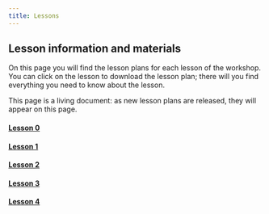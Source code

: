 ```yaml
---
title: Lessons
---
```


## Lesson information and materials

On this page you will find the lesson plans for each lesson of the workshop.
You can click on the lesson to download the lesson plan; there will you
find everything you need to know about the lesson.

This page is a living document: as new lesson plans are released, they will
appear on this page.

#### [Lesson 0](/pdf/0-lp.pdf)

#### [Lesson 1](/pdf/1-lp.pdf)

#### [Lesson 2](/pdf/2-lp.pdf)

#### [Lesson 3](/pdf/3-lp.pdf)

#### [Lesson 4](/pdf/4-lp.pdf)

<!---
Lesson descriptions rough draft

   **Computers:**

1. Taking part a computer, each components purpose
2. What happens when you turn your computer on?
3. Building the heirarchy: fundamental differences between OSs
4. Defining the boundry between OS and applications
5. What is a program?
6. How does downloading a file work? How do browserse work? 
7. How to manage your projects
8. Exploring the online community

   **Haskell:**

1. Basic calculations, getting familiar with Prelude
2. Basic types and values: Char, Int, Lists, Tuples, Maybe - Constructors
3. Types, type classes, kind
4. Functions: make your own functions
5. Functions: partial application, functions as values, modules
6. Functor, applicative, monad
7. Monads and the do block
8. review, problems, abstraction

   **Web dev:**

1. Breif history of web development
2. HTML, an introduction
3. CSS, an introduction
4. Combining the two and Java
5. Hakyll
6. What makes a beautiful website? 
7. Applying differnet website styles
8. Website work
--->

